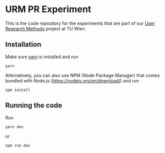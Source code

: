 # URM PR Experiment
This is the code repository for the experiments that are part of our [User Research Methods](https://tiss.tuwien.ac.at/course/courseDetails.xhtml?dswid=9954&dsrid=202&courseNr=193056&semester=2022W&locale=en) project at TU Wien.

## Installation
Make sure [yarn](https://classic.yarnpkg.com/lang/en/docs/install) is installed and run
```
yarn
```

Alternatively, you can also use NPM (Node Package Manager) that comes bundled with Node.js (https://nodejs.org/en/download/) and run
```
npm install
```

## Running the code
Run
```
yarn dev
```

or 
```
npm run dev
```
